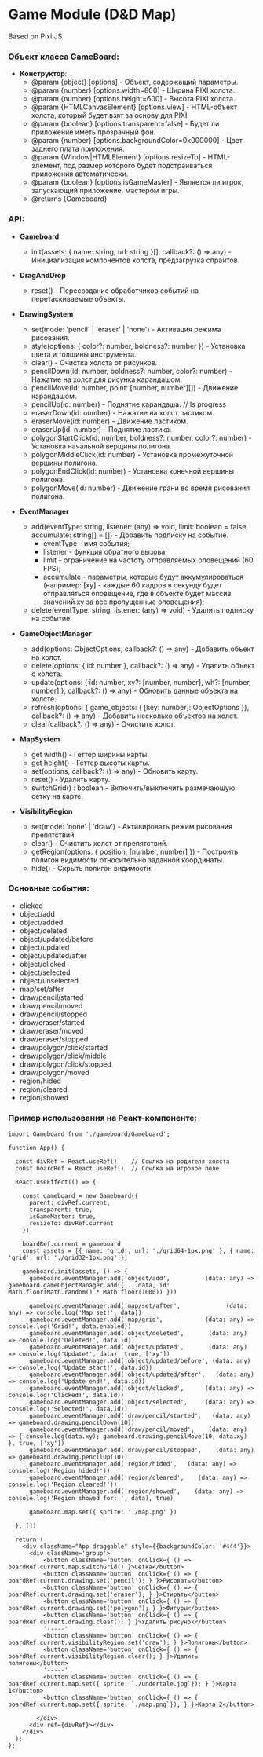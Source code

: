 # Game Module (D&D Map)

Based on Pixi.JS

### Объект класса GameBoard:
*  **Конструктор**:
   * @param {object} [options] - Объект, содержащий параметры.
   * @param {number} [options.width=800] - Ширина PIXI холста.
   * @param {number} [options.height=600] - Высота PIXI холста.
   * @param {HTMLCanvasElement} [options.view] - HTML-объект холста, который будет взят за основу для PIXI.
   * @param {boolean} [options.transparent=false] - Будет ли приложение иметь прозрачный фон.
   * @param {number} [options.backgroundColor=0x000000] - Цвет заднего плата приложения.
   * @param {Window|HTMLElement} [options.resizeTo] - HTML-элемент, под размер которого будет подстраиваться приложения автоматически.
   * @param {boolean} [options.isGameMaster] - Является ли игрок, запускающий приложение, мастером игры.
   * @returns {Gameboard}

### API:
* **Gameboard**
    * init(assets: { name: string, url: string }[], callback?: () => any) - Инициализация компонентов холста, предзагрузка спрайтов.

* **DragAndDrop**
    * reset() - Пересоздание обработчиков событий на перетаскиваемые объекты.

* **DrawingSystem**
    * set(mode: 'pencil' | 'eraser' | 'none') - Активация режима рисования.
    * style(options: { color?: number, boldness?: number }) - Установка цвета и толщины инструмента.
    * clear() - Очистка холста от рисунков.
    * pencilDown(id: number, boldness?: number, color?: number) - Нажатие на холст для рисунка карандашом.
    * pencilMove(id: number, point: [number, number][]) - Движение карандашом.
    * pencilUp(id: number) - Поднятие карандаша.
    // Is progress
    * eraserDown(id: number) - Нажатие на холст ластиком.
    * eraserMove(id: number) - Движение ластиком.
    * eraserUp(id: number) - Поднятие ластика.
    * polygonStartClick(id: number, boldness?: number, color?: number) - Установка начальной верщины полигона.
    * polygonMiddleClick(id: number) - Установка промежуточной вершины полигона.
    * polygonEndClick(id: number) - Установка конечной вершины полигона.
    * polygonMove(id: number) - Движение грани во время рисования полигона.

* **EventManager**
    * add(eventType: string, listener: (any) => void, limit: boolean = false, accumulate: string[] = []) - Добавить подписку на событие.
        * eventType - имя события;
        * listener - функция обратного вызова;
        * limit - ограничение на частоту отправляемых оповещений (60 FPS);
        * accumulate - параметры, которые будут аккумулироваться (например: [xy] - каждые 60 кадров в секунду будет отправляться оповещение, где в объекте будет массив значений xy за все пропущенные оповещения);
    * delete(eventType: string, listener: (any) => void) - Удалить подписку на событие.

* **GameObjectManager**
    * add(options: ObjectOptions, callback?: () => any) - Добавить объект на холст.
    * delete(options: { id: number }, callback?: () => any) - Удалить объект с холста.
    * update(options: { id: number, xy?: [number, number], wh?: [number, number] }, callback?: () => any) - Обновить данные объекта на холсте.
    * refresh(options: { game_objects: { [key: number]: ObjectOptions }}, callback?: () => any) - Добавить несколько объектов на холст.
    * clear(callback?: () => any) - Очистить холст.

* **MapSystem**
    * get width() - Геттер ширины карты.
    * get height() - Геттер высоты карты.
    * set(options, callback?: () => any) - Обновить карту.
    * reset() - Удалить карту.
    * switchGrid() : boolean - Включить/выключить размечающую сетку на карте.

* **VisibilityRegion**
    * set(mode: 'none' | 'draw') - Активировать режим рисования препятствий.
    * clear() - Очистить холст от препятствий.
    * getRegion(options: { position: [number, number] }) - Построить полигон видимости относительно заданной координаты.
    * hide() - Скрыть полигон видимости.

### Основные события:
* clicked
* object/add
* object/added
* object/deleted
* object/updated/before
* object/updated
* object/updated/after
* object/clicked
* object/selected
* object/unselected
* map/set/after
* draw/pencil/started
* draw/pencil/moved
* draw/pencil/stopped  
* draw/eraser/started
* draw/eraser/moved
* draw/eraser/stopped 
* draw/polygon/click/started
* draw/polygon/click/middle
* draw/polygon/click/stopped 
* draw/polygon/moved 
* region/hided
* region/cleared
* region/showed



### Пример использования на Реакт-компоненте:
```
import Gameboard from './gameboard/Gameboard';

function App() {

  const divRef = React.useRef()    // Ссылка на родителя холста
  const boardRef = React.useRef()  // Ссылка на игровое поле
  
  React.useEffect(() => {
    
    const gameboard = new Gameboard({
      parent: divRef.current,
      transparent: true,
      isGameMaster: true,
      resizeTo: divRef.current
    })

    boardRef.current = gameboard
    const assets = [{ name: 'grid', url: './grid64-1px.png' }, { name: 'grid', url: './grid32-1px.png' }]

    gameboard.init(assets, () => {
      gameboard.eventManager.add('object/add',          (data: any) => gameboard.gameObjectManager.add({ ...data, id: Math.floor(Math.random() * Math.floor(1000)) }))
      
      gameboard.eventManager.add('map/set/after',             (data: any) => console.log('Map set!', data))
      gameboard.eventManager.add('map/grid',            (data: any) => console.log('Grid!', data.enabled))
      gameboard.eventManager.add('object/deleted',       (data: any) => console.log('Deleted!', data.id))
      gameboard.eventManager.add('object/updated',       (data: any) => console.log('Update!', data), true, ['xy'])
      gameboard.eventManager.add('object/updated/before', (data: any) => console.log('Update start!', data.id))
      gameboard.eventManager.add('object/updated/after',   (data: any) => console.log('Update end!', data.id))
      gameboard.eventManager.add('object/clicked',      (data: any) => console.log('Clicked!', data.id))
      gameboard.eventManager.add('object/selected',     (data: any) => console.log('Selected!', data.id))
      gameboard.eventManager.add('draw/pencil/started',   (data: any) => gameboard.drawing.pencilDown(10))
      gameboard.eventManager.add('draw/pencil/moved',    (data: any) => { console.log(data.xy); gameboard.drawing.pencilMove(10, data.xy) }, true, ['xy'])
      gameboard.eventManager.add('draw/pencil/stopped',    (data: any) => gameboard.drawing.pencilUp(10))
      gameboard.eventManager.add('region/hided',   (data: any) => console.log('Region hided!'))
      gameboard.eventManager.add('region/cleared',    (data: any) => console.log('Region cleared!'))
      gameboard.eventManager.add('region/showed',    (data: any) => console.log('Region showed for: ', data), true)

      gameboard.map.set({ sprite: './map.png' })

  }, [])

  return (
    <div className="App draggable" style={{backgroundColor: '#444'}}>
      <div className='group'>
          <button className='button' onClick={ () => boardRef.current.map.switchGrid() }>Сетка</button>
          <button className='button' onClick={ () => { boardRef.current.drawing.set('pencil'); } }>Рисовать</button>
          <button className='button' onClick={ () => { boardRef.current.drawing.set('eraser'); } }>Стирать</button>
          <button className='button' onClick={ () => { boardRef.current.drawing.set('polygon'); } }>Фигуры</button>
          <button className='button' onClick={ () => { boardRef.current.drawing.clear(); } }>Удалить рисунок</button>
          '-----'
          <button className='button' onClick={ () => { boardRef.current.visibilityRegion.set('draw'); } }>Полигоны</button>
          <button className='button' onClick={ () => { boardRef.current.visibilityRegion.clear(); } }>Удалить полигоны</button>
          '-----'
          <button className='button' onClick={ () => { boardRef.current.map.set({ sprite: `./undertale.jpg`}); } }>Карта 1</button>
          <button className='button' onClick={ () => { boardRef.current.map.set({ sprite: `./map.png`}); } }>Карта 2</button>

        </div>
      <div ref={divRef}></div>
    </div>
  );
};
```